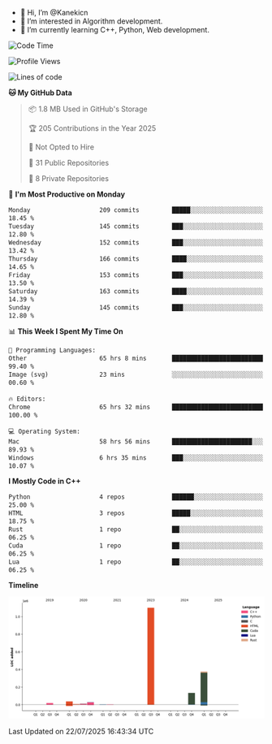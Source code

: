 - 👋 Hi, I’m @Kanekicn
- 👀 I’m interested in Algorithm development.
- 🌱 I’m currently learning C++, Python, Web development.

<!---
cotecsz/cotecsz is a ✨ special ✨ repository because its `README.md` (this file) appears on your GitHub profile.
You can click the Preview link to take a look at your changes.
--->

<!--START_SECTION:waka-->
![Code Time](http://img.shields.io/badge/Code%20Time-4%2C001%20hrs%2012%20mins-blue)

![Profile Views](http://img.shields.io/badge/Profile%20Views-0-blue)

![Lines of code](https://img.shields.io/badge/From%20Hello%20World%20I%27ve%20Written-1.7%20million%20lines%20of%20code-blue)

**🐱 My GitHub Data** 

> 📦 1.8 MB Used in GitHub's Storage 
 > 
> 🏆 205 Contributions in the Year 2025
 > 
> 🚫 Not Opted to Hire
 > 
> 📜 31 Public Repositories 
 > 
> 🔑 8 Private Repositories 
 > 
📅 **I'm Most Productive on Monday** 

```text
Monday                   209 commits         █████░░░░░░░░░░░░░░░░░░░░   18.45 % 
Tuesday                  145 commits         ███░░░░░░░░░░░░░░░░░░░░░░   12.80 % 
Wednesday                152 commits         ███░░░░░░░░░░░░░░░░░░░░░░   13.42 % 
Thursday                 166 commits         ████░░░░░░░░░░░░░░░░░░░░░   14.65 % 
Friday                   153 commits         ███░░░░░░░░░░░░░░░░░░░░░░   13.50 % 
Saturday                 163 commits         ████░░░░░░░░░░░░░░░░░░░░░   14.39 % 
Sunday                   145 commits         ███░░░░░░░░░░░░░░░░░░░░░░   12.80 % 
```


📊 **This Week I Spent My Time On** 

```text
💬 Programming Languages: 
Other                    65 hrs 8 mins       █████████████████████████   99.40 % 
Image (svg)              23 mins             ░░░░░░░░░░░░░░░░░░░░░░░░░   00.60 % 

🔥 Editors: 
Chrome                   65 hrs 32 mins      █████████████████████████   100.00 % 

💻 Operating System: 
Mac                      58 hrs 56 mins      ██████████████████████░░░   89.93 % 
Windows                  6 hrs 35 mins       ███░░░░░░░░░░░░░░░░░░░░░░   10.07 % 
```

**I Mostly Code in C++** 

```text
Python                   4 repos             ██████░░░░░░░░░░░░░░░░░░░   25.00 % 
HTML                     3 repos             █████░░░░░░░░░░░░░░░░░░░░   18.75 % 
Rust                     1 repo              ██░░░░░░░░░░░░░░░░░░░░░░░   06.25 % 
Cuda                     1 repo              ██░░░░░░░░░░░░░░░░░░░░░░░   06.25 % 
Lua                      1 repo              ██░░░░░░░░░░░░░░░░░░░░░░░   06.25 % 
```



**Timeline**

![Lines of Code chart](https://raw.githubusercontent.com/Kanekicn/Kanekicn/master/assets/bar_graph.png)


 Last Updated on 22/07/2025 16:43:34 UTC
<!--END_SECTION:waka-->
